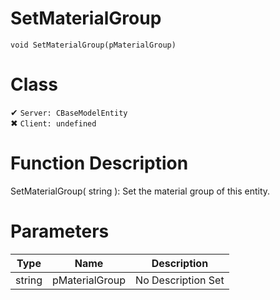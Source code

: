 # SetMaterialGroup
```
void SetMaterialGroup(pMaterialGroup)
```
# Class
✔ `Server: CBaseModelEntity`  
✖ `Client: undefined`  

# Function Description
SetMaterialGroup( string ): Set the material group of this entity.
# Parameters
Type|Name|Description
--|--|--
string|pMaterialGroup|No Description Set
